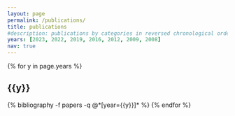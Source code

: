 ```yaml
---
layout: page
permalink: /publications/
title: publications
#description: publications by categories in reversed chronological order. generated by jekyll-scholar.
years: [2023, 2022, 2019, 2016, 2012, 2009, 2008]
nav: true
---
```


<div class="publications">

{% for y in page.years %}
  <h2 class="year">{{y}}</h2>
  {% bibliography -f papers -q @*[year={{y}}]* %}
{% endfor %}

</div>
